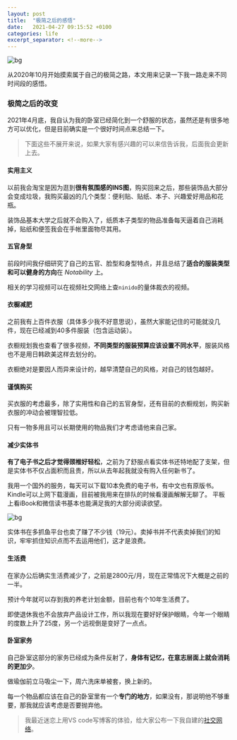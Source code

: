 ```yaml
---
layout: post
title:  "极简之后的感悟"
date:   2021-04-27 09:15:52 +0100
categories: life
excerpt_separator: <!--more-->
---
```


![bg](https://blog.dosth.cool/assets/img/mini2.png)

从2020年10月开始摸索属于自己的极简之路，本文用来记录一下我一路走来不同时间段的感悟。

<!--more-->


### 极简之后的改变

2021年4月底，我自认为我的卧室已经简化到一个舒服的状态，虽然还是有很多地方可以优化，但是目前确实是一个很好时间点来总结一下。

> 下面这些不展开来说，如果大家有感兴趣的可以来信告诉我，后面我会更新上去。

#### 实用主义

以前我会淘宝是因为逛到**很有氛围感的INS图**，购买回来之后，那些装饰品大部分会变成垃圾，我购买最凶的几个类型：便利贴、贴纸、本子、兴趣爱好用品和花瓶。

装饰品基本大学之后就不会购入了，纸质本子类型的物品准备每天逼着自己消耗掉，贴纸和便签我会在手帐里面物尽其用。

#### 五官身型

前段时间我仔细研究了自己的五官、脸型和身型特点，并且总结了**适合的服装类型和可以健身的方向**在 *Notability* 上。

相关的学习视频可以在视频社交网络上查`ninido`的量体裁衣的视频。

#### 衣橱减肥

之前我有上百件衣服（具体多少我不好意思说），虽然大家能记住的可能就没几件，现在已经减到40多件服装（包含运动装）。

衣橱规划我也查看了很多视频，**不同类型的服装预算应该设置不同水平**，服装风格也不是用日韩欧美这样去划分的。

衣橱绝对是要因人而异来设计的，越早清楚自己的风格，对自己的钱包越好。

#### 谨慎购买

买衣服的考虑最多，除了实用性和自己的五官身型，还有目前的衣橱规划，购买新衣服的冲动会被理智拉低。

只有一物多用且可以长期使用的物品我们才考虑请他来自己家。

#### 减少实体书

**有了电子书之后才觉得颈椎好轻松**，之前为了舒服点看实体书还特地配了支架，但是实体书不仅占面积而且贵，所以从去年起我就没有购入任何新书了。

我用一个国外的服务，每天可以下载10本免费的电子书，有中文也有原版书。Kindle可以上网下载漫画，目前被我用来在排队的时候看漫画解解无聊了。
平板上看iBook和微信读书基本也能满足我的大部分阅读欲望。

![bg](https://blog.dosth.cool/assets/img/book.jpg)

实体书在多抓鱼平台也卖了赚了不少钱（19元）。卖掉书并不代表卖掉我们的知识，牢牢抓住知识点而不去运用他们，这才是浪费。

#### 生活费

在家办公后确实生活费减少了，之前是2800元/月，现在正常情况下大概是之前的一半。

预计今年就可以存到我的养老计划金额，目前也有个10年生活费了。

即使退休我也不会放弃产品设计工作，所以我现在要好好保护眼睛，今年一个眼睛的度数上升了25度，另一个远视倒是变好了一点点。

#### 卧室家务

自己卧室这部分的家务已经成为条件反射了，**身体有记忆，在意志层面上就会消耗的更加少**。

做瑜伽前立马吸尘一下，周六洗床单被套，换上新的。

每一个物品都应该在自己的卧室里有一个**专门的地方**，如果没有，那说明他不够重要，那我就应该考虑是否要抛弃他。

> 我最近迷恋上用VS code写博客的体验，给大家公布一下我自建的[社交网络](https://social.dosth.cool/)。